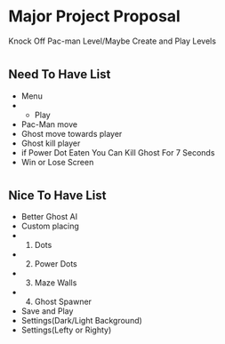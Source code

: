 # Major Project Proposal
Knock Off Pac-man Level/Maybe Create and Play Levels

#
## Need To Have List
- Menu
- - Play
- Pac-Man move
- Ghost move towards player
- Ghost kill player
- if Power Dot Eaten You Can Kill Ghost For 7 Seconds 
- Win or Lose Screen
 
#
## Nice To Have List
- Better Ghost AI
- Custom placing
- 1. Dots
- 2. Power Dots
- 3. Maze Walls
- 4. Ghost Spawner
- Save and Play
- Settings(Dark/Light Background)
- Settings(Lefty or Righty)
